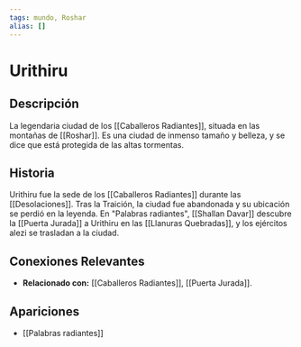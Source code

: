 ```yaml
---
tags: mundo, Roshar
alias: []
---
```


# Urithiru

## Descripción
La legendaria ciudad de los [[Caballeros Radiantes]], situada en las montañas de [[Roshar]]. Es una ciudad de inmenso tamaño y belleza, y se dice que está protegida de las altas tormentas.

## Historia
Urithiru fue la sede de los [[Caballeros Radiantes]] durante las [[Desolaciones]]. Tras la Traición, la ciudad fue abandonada y su ubicación se perdió en la leyenda. En "Palabras radiantes", [[Shallan Davar]] descubre la [[Puerta Jurada]] a Urithiru en las [[Llanuras Quebradas]], y los ejércitos alezi se trasladan a la ciudad.

## Conexiones Relevantes
* **Relacionado con:** [[Caballeros Radiantes]], [[Puerta Jurada]].

## Apariciones
* [[Palabras radiantes]]
